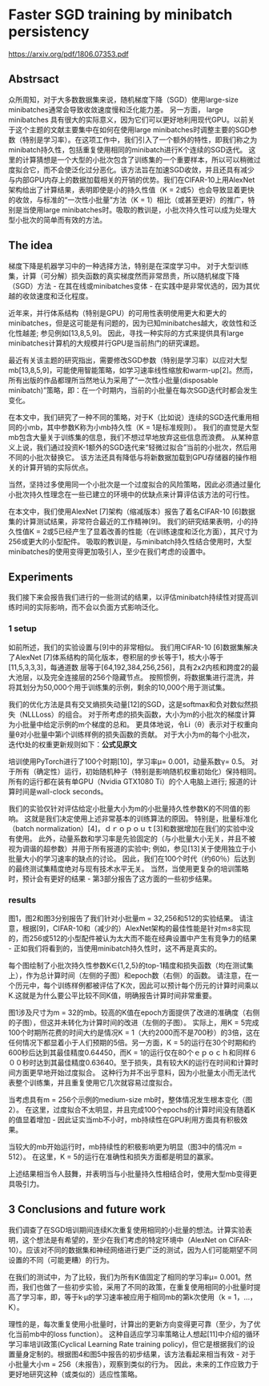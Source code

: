 # Faster SGD training by minibatch persistency
https://arxiv.org/pdf/1806.07353.pdf
## Abstrsact
众所周知，对于大多数数据集来说，随机梯度下降（SGD）使用large-size minibatches通常会导致收敛速度慢和泛化能力差。 另一方面， large minibatches 具有很大的实际意义，因为它们可以更好地利用现代GPU。以前关于这个主题的文献主要集中在如何在使用large minibatches时调整主要的SGD参数（特别是学习率）。在这项工作中，我们引入了一个额外的特性，即我们称之为minibatch持久性，包括重复使用相同的minibatch进行K个连续的SGD迭代。 这里的计算猜想是一个大型的小批次包含了训练集的一个重要样本，所以可以稍微过度拟合它，而不会使泛化过分恶化。该方法旨在加速SGD收敛，并且还具有减少与内部GPU内存上的数据加载相关的开销的优势。我们在CIFAR-10上用AlexNet架构给出了计算结果，表明即使是小的持久性值（K = 2或5）也会导致显着更快的收敛，与标准的“一次性小批量”方法（K = 1）相比（或甚至更好）的推广，特别是当使用large minibatches时。吸取的教训是，小批次持久性可以成为处理大型小批次的简单而有效的方法。
## The idea
梯度下降是机器学习中的一种选择方法，特别是在深度学习中。 对于大型训练集，计算（可分解）损失函数的真实梯度然而非常昂贵，所以随机梯度下降（SGD）方法 - 在其在线或minibatches变体 - 在实践中是非常优选的，因为其优越的收敛速度和泛化程度。

近年来，并行体系结构（特别是GPU）的可用性表明使用更大和更大的minibatches，但是这可能是有问题的，因为已知minibatches越大，收敛性和泛化性越差; 参见例如[13,8,5,9]。 因此，寻找一种实际的方式来提供具有large minibatches计算机的大规模并行GPU是当前热门的研究课题。

最近有关该主题的研究指出，需要修改SGD参数（特别是学习率）以应对大型mb[13,8,5,9]，可能使用智能策略，如学习速率线性缩放和warm-up[2]。然而，所有出版的作品都理所当然地认为采用了“一次性小批量(disposable minibatch)”策略，即：在一个时期内，当前的小批量在每次SGD迭代时都会发生变化。

在本文中，我们研究了一种不同的策略，对于K（比如说）连续的SGD迭代重用相同的小mb，其中参数K称为小mb持久性（K = 1是标准规则）。 我们的直觉是大型mb包含大量关于训练集的信息，我们不想过早地放弃这些信息而浪费。 从某种意义上说，我们通过投资K-1额外的SGD迭代来“轻微过拟合”当前的小批次，然后用不同的小批次替换它。 该方法还具有降低与将新数据加载到GPU存储器的操作相关的计算开销的实际优点。

当然，坚持过多使用同一个小批次是一个过度拟合的风险策略，因此必须通过量化小批次持久性理念在一些已建立的环境中的优缺点来计算评估该方法的可行性。

在本文中，我们使用AlexNet [7]架构（缩减版本）报告了着名CIFAR-10 [6]数据集的计算测试结果，非常符合最近的工作精神[9]。 我们的研究结果表明，小的持久性值K = 2或5已经产生了显着改善的性能（在训练速度和泛化方面），其尺寸为256或更大的小型配件。 吸取的教训是，与minibatch持久性结合使用时，大型minibatches的使用变得更加吸引人，至少在我们考虑的设置中。

## Experiments
我们接下来会报告我们进行的一些测试的结果，以评估minibatch持续性对提高训练时间的实际影响，而不会以负面方式影响泛化。
### 1 setup
如前所述，我们的实验设置与[9]中的非常相似。 我们用CIFAR-10 [6]数据集解决了AlexNet [7]体系结构的简化版本，卷积层的步长等于1，核大小等于[11,5,3,3,3]，每通道数 层等于[64,192,384,256,256]，具有2x2内核和跨度2的最大池层，以及完全连接层的256个隐藏节点。 按照惯例，将数据集进行混洗，并将其划分为50,000个用于训练集的示例，剩余的10,000个用于测试集。

我们的优化方法是具有交叉熵损失动量[12]的SGD，这是softmax和负对数似然损失（NLLLoss）的组合。 对于所考虑的损失函数，大小为m的小批次的梯度计算为小批量中给定示例的m个梯度的总和。 更具体地说，令Li（θ）表示对于权重向量θ对小批量中第i个训练样例的损失函数的贡献。 对于大小为m的每个小批次，迭代t处的权重更新规则如下：**公式见原文**

培训使用PyTorch进行了100个时期[10]，学习率μ= 0.001，动量系数γ= 0.5。 对于所有（确定性）运行，初始随机种子（特别是影响随机权重初始化）保持相同。
所有的运行都在装有单GPU（Nvidia GTX1080 Ti）的个人电脑上进行; 报道的计算时间是wall-clock seconds。

我们的实验仅针对评估给定小批量大小为m的小批量持久性参数K的不同值的影响。 这就是我们决定使用上述非常基本的训练算法的原因。 特别是，批量标准化（batch normalization）[4]，ｄｒｏｐｏｕｔ[3]和数据增加在我们的实验中没有使用。 此外，动量系数和学习率是先验固定的（与小批量大小无关，并且不被视为调谐的超参数）并用于所有报道的实验中; 例如，参见[13]关于使用独立于小批量大小的学习速率的缺点的讨论。 因此，我们在100个时代（约60％）后达到的最终测试集精度绝对与现有技术水平无关。 当然，当使用更复杂的培训策略时，预计会有更好的结果 - 第3部分报告了这方面的一些初步结果。
### results
图1，图2和图3分别报告了我们针对小批量m = 32,256和512的实验结果。 请注意，根据[9]，CIFAR-10和（减少的）AlexNet架构的最佳性能是针对m≤8实现的，而256或512的小型配件被认为太大而不能在经典设置中产生有竞争力的结果 - 正如我们将看到的，当使用minibatch持久性时，这不再是真实的。

每个图绘制了小批次持久性参数K∈{1,2,5}的top-1精度和损失函数（均在测试集上），作为总计算时间（左侧的子图）和epoch数（右侧）的函数。 请注意，在一个历元中，每个训练样例都被评估了K次，因此可以预计每个历元的计算时间乘以K.这就是为什么要公平比较不同K值，明确报告计算时间非常重要。

图1涉及尺寸为m = 32的mb。较高的K值在epoch方面提供了改进的准确度（右侧的子图），但这并未转化为计算时间的改进（左侧的子图）。 实际上，用K = 5完成100个时期所花费的时间大约是情况K = 1（大约2000而不是700秒）的3倍，这在任何情况下都显着小于人们预期的5倍。另一方面，K = 5的运行在30个时期和约600秒后达到其最佳精度0.64450，而K = 1的运行仅在80个ｅｐｏｃｈ和同样６００秒时达到其最佳精度0.63640。至于损失，具有较大K的运行在时间和计算时间方面更早地开始过度拟合。 这种行为并不出乎意料，因为小批量太小而无法代表整个训练集，并且重复使用它几次就容易过度拟合。

当考虑具有m = 256个示例的medium-size mb时，整体情况发生根本变化（图2）。 在这里，过度拟合不太明显，并且完成100个epochs的计算时间没有随着K的值显着增加 - 因此证实当mb不小时，mb持续性在GPU利用方面具有积极效果。

当较大的mb开始运行时，mb持续性的积极影响更为明显（图3中的情况m = 512）。 在这里，K = 5的运行在准确性和损失方面都是明显的赢家。

上述结果相当令人鼓舞，并表明当与小批量持久性相结合时，使用大型mb变得更具吸引力。
## 3 Conclusions and future work
我们调查了在SGD培训期间连续K次重复使用相同的小批量的想法。计算实验表明，这个想法是有希望的，至少在我们考虑的特定环境中（AlexNet on CIFAR-10）。应该对不同的数据集和神经网络进行更广泛的测试，因为人们可能期望不同设置的不同（可能更糟）的行为。

在我们的测试中，为了比较，我们为所有K值固定了相同的学习率μ= 0.001。然而，我们也做了一些初步实验，采用了不同的政策，在重复使用相同的小批量时提高了学习率，即，等于k·μ的学习速率被应用于相同mb的第k次使用（k = 1，...，K）。

理性的是，每次重复使用小批量时，计算出的更新方向变得更可靠（至少，为了优化当前mb中的loss function）。 这种自适应学习率策略让人想起[11]中介绍的循环学习率培训政策(Cyclical Learning Rate training policy)，但它是根据我们的设置量身定制的。根据图4和图5中报告的初步结果，该方法看起来相当有效 - 对于小批量大小m = 256（未报告），观察到类似的行为。 因此，未来的工作应致力于更好地研究这种（或类似的）适应性策略。



